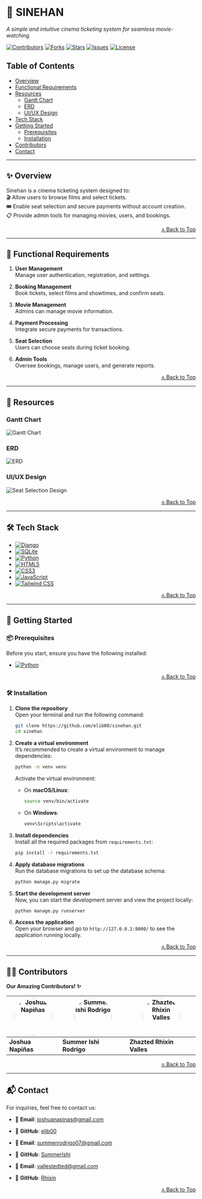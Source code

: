 # 🎥 **SINEHAN**

*A simple and intuitive cinema ticketing system for seamless movie-watching.*

[![Contributors](https://img.shields.io/badge/Contributors-3-34D399?style=for-the-badge)](https://github.com/elib00/sinehan/graphs/contributors)  [![Forks](https://img.shields.io/badge/Forks-0-3182CE?style=for-the-badge)](https://github.com/elib00/sinehan/network)  [![Stars](https://img.shields.io/badge/Stars-2-FBBF24?style=for-the-badge)](https://github.com/elib00/sinehan/stargazers)  [![Issues](https://img.shields.io/badge/Issues-0-9CA3AF?style=for-the-badge)](https://github.com/elib00/sinehan/issues)  [![License](https://img.shields.io/badge/License-Not%20Specified-DC2626?style=for-the-badge)](https://opensource.org/licenses)

## Table of Contents
- [Overview](#-overview)
- [Functional Requirements](#-functional-requirements)
- [Resources](#-resources)
  - [Gantt Chart](#-gantt-chart)
  - [ERD](#-erd)
  - [UI/UX Design](#-uiux-design)
- [Tech Stack](#-tech-stack)
- [Getting Started](#-getting-started)
  - [Prerequisites](#-prerequisites)
  - [Installation](#-installation)
- [Contributors](#-contributors)
- [Contact](#-contact)


---

## ✨ **Overview**  
Sinehan is a cinema ticketing system designed to:  
🎬 Allow users to browse films and select tickets.  
🎟 Enable seat selection and secure payments without account creation.  
📋 Provide admin tools for managing movies, users, and bookings.

<div align="right"><a href="#-sinehan">🔝 Back to Top</a></div>

---

## 🚀 **Functional Requirements**  
1. **User Management**  
   Manage user authentication, registration, and settings.

2. **Booking Management**  
   Book tickets, select films and showtimes, and confirm seats.

3. **Movie Management**  
   Admins can manage movie information.

4. **Payment Processing**  
   Integrate secure payments for transactions.

5. **Seat Selection**  
   Users can choose seats during ticket booking.

6. **Admin Tools**  
   Oversee bookings, manage users, and generate reports.

<div align="right"><a href="#-sinehan">🔝 Back to Top</a></div>

---

## 📂 **Resources**  

### **Gantt Chart**  
![Gantt Chart](resources/gantt-chart.png)

### **ERD**  
![ERD](resources/erd.png)

### **UI/UX Design**  
![Seat Selection Design](resources/ui-seat-selection.png)

<div align="right"><a href="#-sinehan">🔝 Back to Top</a></div>

---

## 🛠️ **Tech Stack**  

- [![Django](https://img.shields.io/badge/Django-3.2-006400?logo=django&logoColor=white&style=for-the-badge)](https://www.djangoproject.com/)
- [![SQLite](https://img.shields.io/badge/SQLite-3-003B57?logo=sqlite&logoColor=white&style=for-the-badge)](https://www.sqlite.org/)
- [![Python](https://img.shields.io/badge/Python-3.9-FF6347?logo=python&logoColor=white&style=for-the-badge)](https://www.python.org/)
- [![HTML5](https://img.shields.io/badge/HTML5-5-F4A300?logo=html5&logoColor=white&style=for-the-badge)](https://developer.mozilla.org/en-US/docs/Web/HTML)
- [![CSS3](https://img.shields.io/badge/CSS3-3-1E90FF?logo=css3&logoColor=white&style=for-the-badge)](https://developer.mozilla.org/en-US/docs/Web/CSS)
- [![JavaScript](https://img.shields.io/badge/JavaScript-ES6-FFD700?logo=javascript&logoColor=black&style=for-the-badge)](https://developer.mozilla.org/en-US/docs/Web/JavaScript)
- [![Tailwind CSS](https://img.shields.io/badge/Tailwind%20CSS-2.0-8A2BE2?logo=tailwind-css&logoColor=white&style=for-the-badge)](https://tailwindcss.com/)

<div align="right"><a href="#-sinehan">🔝 Back to Top</a></div>

---

## 🏁 **Getting Started**  

### 📦 **Prerequisites**  

Before you start, ensure you have the following installed:

- [![Python](https://img.shields.io/badge/Python-3.9-306998?logo=python&logoColor=white&style=for-the-badge)](https://www.python.org/)

<div align="right"><a href="#-sinehan">🔝 Back to Top</a></div>

### 🛠️ **Installation**  

1. **Clone the repository**  
   Open your terminal and run the following command:
   ```bash
   git clone https://github.com/elib00/sinehan.git
   cd sinehan
   ```

2. **Create a virtual environment**  
   It’s recommended to create a virtual environment to manage dependencies:
   ```bash
   python -m venv venv
   ```

   Activate the virtual environment:
   - On **macOS/Linux**:
     ```bash
     source venv/bin/activate
     ```
   - On **Windows**:
     ```bash
     venv\Scripts\activate
     ```

3. **Install dependencies**  
   Install all the required packages from `requirements.txt`:
   ```bash
   pip install -r requirements.txt
   ```

4. **Apply database migrations**  
   Run the database migrations to set up the database schema:
   ```bash
   python manage.py migrate
   ```

5. **Start the development server**  
   Now, you can start the development server and view the project locally:
   ```bash
   python manage.py runserver
   ```

6. **Access the application**  
   Open your browser and go to `http://127.0.0.1:8000/` to see the application running locally.

<div align="right"><a href="#-sinehan">🔝 Back to Top</a></div>

---

## 👨‍💻 **Contributors**  
**Our Amazing Contributors! ✨**

<div align="center">

| <img src="https://avatars.githubusercontent.com/u/119659329?v=4" width="100" style="border-radius:50%;" alt="Joshua Napiñas"> | <img src="https://avatars.githubusercontent.com/u/151008985?v=4" width="100" style="border-radius:50%;" alt="Summer Ishi Rodrigo"> | <img src="https://avatars.githubusercontent.com/u/134621548?v=4" width="100" style="border-radius:50%;" alt="Zhazted Rhixin Valles"> |
|---|---|---|
| **Joshua Napiñas** | **Summer Ishi Rodrigo** | **Zhazted Rhixin Valles** |

</div>

<div align="right"><a href="#-sinehan">🔝 Back to Top</a></div>

---

## 📬 **Contact**  

For inquiries, feel free to contact us:

- 📧 **Email**: [joshuanapinas@gmail.com](joshuanapinas@gmail.com)  
- 📌 **GitHub**: [elib00](https://github.com/elib00)  

- 📧 **Email**: [summerrodrigo07@gmail.com](summerrodrigo07@gmail.com)  
- 📌 **GitHub**: [SummerIshi](https://github.com/SummerIshi)  

- 📧 **Email**: [vallestedted@gmail.com](vallestedted@gmail.com)  
- 📌 **GitHub**: [Rhixin](https://github.com/Rhixin)

<div align="right"><a href="#-sinehan">🔝 Back to Top</a></div>
